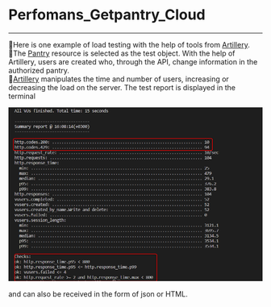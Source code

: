 # Perfomans_Getpantry_Cloud

_______
  :small_orange_diamond:Here is one example of load testing with the help of tools from [Artillery](https://www.artillery.io/).      
  :small_orange_diamond:The [Pantry](https://getpantry.cloud/) resource is selected as the test object. With the help of Artillery, users are created who, through the API, change information in the authorized pantry.     
  :small_orange_diamond:[Artillery](https://www.artillery.io/) manipulates the time and number of users, increasing or decreasing the load on the server. The test report is displayed in the terminal        
          
  ![imag](https://github.com/Horobird/Perfomans_Getpantry_Cloud/blob/main/2023-06-21_16h39_13.png)
  
  
  and can also be received in the form of json or HTML.
